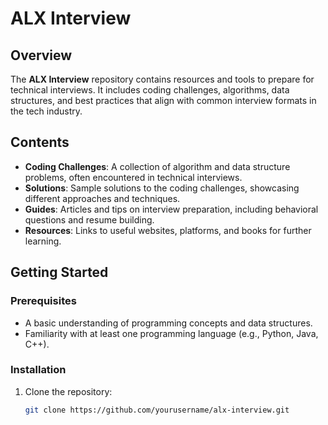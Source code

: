 # ALX Interview

## Overview

The **ALX Interview** repository contains resources and tools to prepare for technical interviews. It includes coding challenges, algorithms, data structures, and best practices that align with common interview formats in the tech industry.

## Contents

- **Coding Challenges**: A collection of algorithm and data structure problems, often encountered in technical interviews.
- **Solutions**: Sample solutions to the coding challenges, showcasing different approaches and techniques.
- **Guides**: Articles and tips on interview preparation, including behavioral questions and resume building.
- **Resources**: Links to useful websites, platforms, and books for further learning.

## Getting Started

### Prerequisites

- A basic understanding of programming concepts and data structures.
- Familiarity with at least one programming language (e.g., Python, Java, C++).

### Installation

1. Clone the repository:

   ```bash
   git clone https://github.com/yourusername/alx-interview.git
